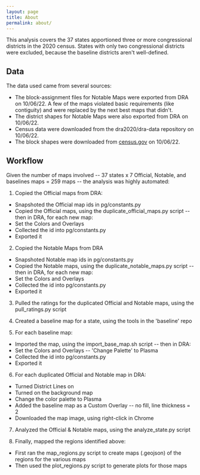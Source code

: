 ```yaml
---
layout: page
title: About
permalink: about/
---
```


This analysis covers the 37 states apportioned three or more congressional districts in the 2020 census.
States with only two congressional districts were excluded, because the baseline districts aren't well-defined.

## Data

The data used came from several sources:
- The block-assignment files for Notable Maps were exported from DRA on 10/06/22. A few of the maps violated basic requirements (like contiguity) and were replaced by the next best maps that didn't.
- The district shapes for Notable Maps were also exported from DRA on 10/06/22.
- Census data were downloaded from the dra2020/dra-data repository on 10/06/22.
- The block shapes were downloaded from [census.gov](https://www2.census.gov/geo/tiger/TIGER2020/TABBLOCK20/) on 10/06/22.

## Workflow

Given the number of maps involved -- 37 states x 7 Official, Notable, and baselines maps = 259 maps -- the analysis was highly automated:

1. Copied the Official maps from DRA:
  - Snapshoted the Official map ids in pg/constants.py
  - Copied the Official maps, using the duplicate_official_maps.py script -- then in DRA, for each new map:
  - Set the Colors and Overlays
  - Collected the id into pg/constants.py
  - Exported it

2. Copied the Notable Maps from DRA
  - Snapshoted Notable map ids in pg/constants.py
  - Copied the Notable maps, using the duplicate_notable_maps.py script -- then in DRA, for each new map:
  - Set the Colors and Overlays
  - Collected the id into pg/constants.py
  - Exported it

3. Pulled the ratings for the duplicated Official and Notable maps, using the pull_ratings.py script

4. Created a baseline map for a state, using the tools in the 'baseline' repo

5. For each baseline map:
  - Imported the map, using the import_base_map.sh script -- then in DRA:
  - Set the Colors and Overlays -- 'Change Palette' to Plasma
  - Collected the id into pg/constants.py
  - Exported it

6. For each duplicated Official and Notable map in DRA:
  - Turned District Lines on
  - Turned on the background map
  - Change the color palette to Plasma
  - Added the baseline map as a Custom Overlay -- no fill, line thickness = 2
  - Downloaded the map image, using right-click in Chrome

7. Analyzed the Official & Notable maps, using the analyze_state.py script

8. Finally, mapped the regions identified above:
  - First ran the map_regions.py script to create maps (.geojson) of the regions for the various maps
  - Then used the plot_regions.py script to generate plots for those maps